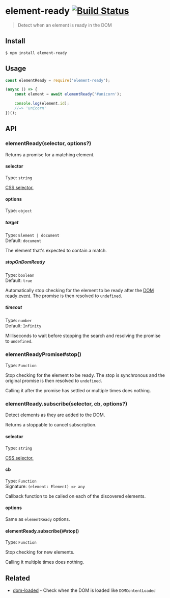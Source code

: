 # element-ready [![Build Status](https://travis-ci.org/sindresorhus/element-ready.svg?branch=master)](https://travis-ci.org/sindresorhus/element-ready)

> Detect when an element is ready in the DOM


## Install

```
$ npm install element-ready
```


## Usage

```js
const elementReady = require('element-ready');

(async () => {
	const element = await elementReady('#unicorn');

	console.log(element.id);
	//=> 'unicorn'
})();
```


## API

### elementReady(selector, options?)

Returns a promise for a matching element.

#### selector

Type: `string`

[CSS selector.](https://developer.mozilla.org/en-US/docs/Web/Guide/CSS/Getting_Started/Selectors)

#### options

Type: `object`

##### target

Type: `Element | document`<br>
Default: `document`

The element that's expected to contain a match.

##### stopOnDomReady

Type: `boolean`<br>
Default: `true`

Automatically stop checking for the element to be ready after the [DOM ready event](https://developer.mozilla.org/en-US/docs/Web/API/Window/DOMContentLoaded_event). The promise is then resolved to `undefined`.

##### timeout

Type: `number`<br>
Default: `Infinity`

Milliseconds to wait before stopping the search and resolving the promise to `undefined`.

### elementReadyPromise#stop()

Type: `Function`

Stop checking for the element to be ready. The stop is synchronous and the original promise is then resolved to `undefined`.

Calling it after the promise has settled or multiple times does nothing.

### elementReady.subscribe(selector, cb, options?)

Detect elements as they are added to the DOM.

Returns a stoppable to cancel subscription.

#### selector

Type: `string`

[CSS selector.](https://developer.mozilla.org/en-US/docs/Web/Guide/CSS/Getting_Started/Selectors)

#### cb

Type: `Function`<br>
Signature: `(element: Element) => any`

Callback function to be called on each of the discovered elements.

#### options

Same as `elementReady` options.

#### elementReady.subscribe()#stop()

Type: `Function`

Stop checking for new elements.

Calling it multiple times does nothing.

## Related

- [dom-loaded](https://github.com/sindresorhus/dom-loaded) - Check when the DOM is loaded like `DOMContentLoaded`

